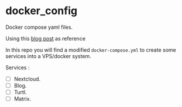 # docker_config
Docker compose yaml files.

Using this [blog post](https://blog.harveydelaney.com/hosting-websites-using-docker-nginx/) as reference

In this repo you will find a modified `docker-compose.yml` to create some services into a VPS/docker system.

Services :

- [ ] Nextcloud.
- [ ] Blog.
- [ ] Turtl.
- [ ] Matrix.

